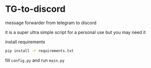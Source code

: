 # TG-to-discord
message forwarder from telegram to discord

it is a super ultra simple script for a personal use but you may need it

install requirements

```bash
pip install -r requirements.txt
```

fill `config.py` and run `main.py`
